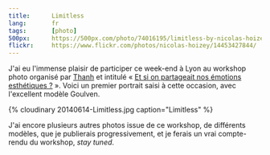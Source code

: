 ```yaml
---
title:      Limitless
lang:       fr
tags:       [photo]
500px:      https://500px.com/photo/74016195/limitless-by-nicolas-hoizey
flickr:     https://www.flickr.com/photos/nicolas-hoizey/14453427844/
---
```


J'ai eu l'immense plaisir de participer ce week-end à Lyon au workshop photo organisé par [Thanh](http://www.flou-sentimental.com/a-propos/) et intitulé « [Et si on partageait nos émotions esthétiques ?](http://workshops.flou-sentimental.com/) ». Voici un premier portrait saisi à cette occasion, avec l'excellent modèle Goulven.

{% cloudinary 20140614-Limitless.jpg caption="Limitless" %}

J'ai encore plusieurs autres photos issue de ce workshop, de différents modèles, que je publierais progressivement, et je ferais un vrai compte-rendu du workshop, *stay tuned*.
